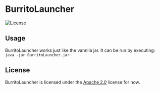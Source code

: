 # BurritoLauncher

[![License](https://lxgaming.github.io/badges/License-Apache%202.0-blue.svg)](https://www.apache.org/licenses/LICENSE-2.0)

## Usage
BurritoLauncher works just like the vannila jar. It can be run by executing: `java -jar BurritoLauncher.jar`

## License
BurritoLauncher is licensed under the [Apache 2.0](https://www.apache.org/licenses/LICENSE-2.0) license for now.